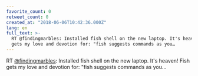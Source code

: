 ```yaml
---
favorite_count: 0
retweet_count: 0
created_at: "2018-06-06T10:42:36.000Z"
lang: en
full_text: >-
  RT @findingmarbles: Installed fish shell on the new laptop. It's heaven! Fish
  gets my love and devotion for: "fish suggests commands as you…
---
```


RT [@findingmarbles](https://twitter.com/findingmarbles): Installed fish shell
on the new laptop. It's heaven! Fish gets my love and devotion for: "fish
suggests commands as you…
